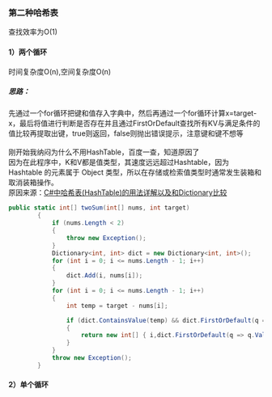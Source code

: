 ### 第二种哈希表
查找效率为O(1)
#### 1）两个循环<br>
时间复杂度O(n),空间复杂度O(n)<br>
##### 思路：
先通过一个for循环把键和值存入字典中，然后再通过一个for循环计算x=target-x，最后将值进行判断是否存在并且通过FirstOrDefault查找所有KV与满足条件的值比较再提取出键，true则返回，false则抛出错误提示，注意键和键不想等<br><br>
刚开始我纳闷为什么不用HashTable，百度一查，知道原因了<br>
因为在此程序中，K和V都是值类型，其速度远远超过Hashtable，因为 Hashtable 的元素属于 Object 类型，所以在存储或检索值类型时通常发生装箱和取消装箱操作。<br>
原因来源：[C#中哈希表(HashTable)的用法详解以及和Dictionary比较](https://www.cnblogs.com/zk-zhou/p/6672494.html)
```C#
public static int[] twoSum(int[] nums, int target)
        {
            if (nums.Length < 2)
            {
                throw new Exception();
            }
            Dictionary<int, int> dict = new Dictionary<int, int>();
            for (int i = 0; i <= nums.Length - 1; i++)
            {
                dict.Add(i, nums[i]);
            }
            for (int i = 0; i <= nums.Length - 1; i++)
            {
                int temp = target - nums[i];

                if (dict.ContainsValue(temp) && dict.FirstOrDefault(q => q.Value == temp).Key != i)
                {
                    return new int[] { i,dict.FirstOrDefault(q => q.Value == temp).Key};
                }
            }
            throw new Exception();
        }
```
#### 2）单个循环
